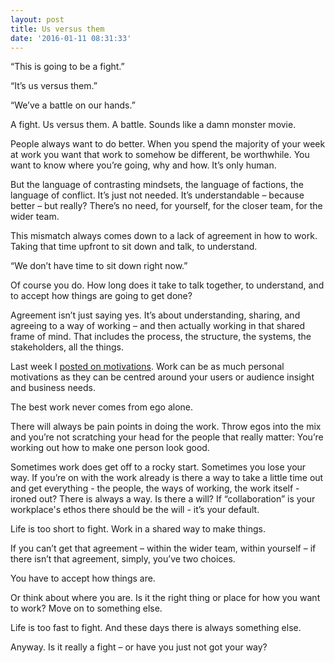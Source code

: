 ```yaml
---
layout: post
title: Us versus them
date: '2016-01-11 08:31:33'
---
```


“This is going to be a fight.”

“It’s us versus them.”

“We’ve a battle on our hands.”

A fight. Us versus them. A battle. Sounds like a damn monster movie.

People always want to do better. When you spend the majority of your week at work you want that work to somehow be different, be worthwhile. You want to know where you’re going, why and how. It’s only human.

But the language of contrasting mindsets, the language of factions, the language of conflict. It’s just not needed. It’s understandable – because better – but really? There’s no need, for yourself, for the closer team, for the wider team.

This mismatch always comes down to a lack of agreement in how to work. Taking that time upfront to sit down and talk, to understand.

“We don’t have time to sit down right now.”

Of course you do. How long does it take to talk together, to understand, and to accept how things are going to get done?

Agreement isn’t just saying yes. It’s about understanding, sharing, and agreeing to a way of working – and then actually working in that shared frame of mind. That includes the process, the structure, the systems, the stakeholders, all the things.

Last week I [posted on motivations](/motivations-of-users). Work can be as much personal motivations as they can be centred around your users or audience insight and business needs.

The best work never comes from ego alone.

There will always be pain points in doing the work. Throw egos into the mix and you’re not scratching your head for the people that really matter: You’re working out how to make one person look good.

Sometimes work does get off to a rocky start. Sometimes you lose your way. If you’re on with the work already is there a way to take a little time out and get everything - the people, the ways of working, the work itself - ironed out? There is always a way. Is there a will? If “collaboration” is your workplace's ethos there should be the will - it’s your default.

Life is too short to fight. Work in a shared way to make things.

If you can’t get that agreement – within the wider team, within yourself – if there isn’t that agreement, simply, you’ve two choices.

You have to accept how things are.

Or think about where you are. Is it the right thing or place for how you want to work? Move on to something else.

Life is too fast to fight. And these days there is always something else.

Anyway. Is it really a fight – or have you just not got your way?
